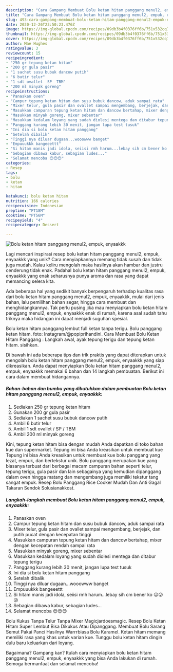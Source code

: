 ```yaml
---
description: "Cara Gampang Membuat Bolu ketan hitam panggang menul2, empuk, enyaakkk Anti Gagal"
title: "Cara Gampang Membuat Bolu ketan hitam panggang menul2, empuk, enyaakkk Anti Gagal"
slug: 493-cara-gampang-membuat-bolu-ketan-hitam-panggang-menul2-empuk-enyaakkk-anti-gagal
date: 2020-12-26T23:50:23.476Z
image: https://img-global.cpcdn.com/recipes/09db3b4f0376ff6b/751x532cq70/bolu-ketan-hitam-panggang-menul2-empuk-enyaakkk-foto-resep-utama.jpg
thumbnail: https://img-global.cpcdn.com/recipes/09db3b4f0376ff6b/751x532cq70/bolu-ketan-hitam-panggang-menul2-empuk-enyaakkk-foto-resep-utama.jpg
cover: https://img-global.cpcdn.com/recipes/09db3b4f0376ff6b/751x532cq70/bolu-ketan-hitam-panggang-menul2-empuk-enyaakkk-foto-resep-utama.jpg
author: Mae Hughes
ratingvalue: 3
reviewcount: 15
recipeingredient:
- "250 gr tepung ketan hitam"
- "200 gr gula pasir"
- "1 sachet susu bubuk dancow putih"
- "6 butir telur"
- "1 sdt ovallet  SP  TBM"
- "200 ml minyak goreng"
recipeinstructions:
- "Panaskan oven"
- "Campur tepung ketan hitam dan susu bubuk dancow, aduk sampai rata"
- "Mixer telur, gula pasir dan ovallet sampai mengembang, berjejak, dan putih pucat dengan kecepatan tinggi"
- "Masukkan campuran tepung ketan hitam dan dancow bertahap, mixer dengan kecepatan rendah sampai rata"
- "Masukkan minyak goreng, mixer sebentar"
- "Masukkan kedalam loyang yang sudah diolesi mentega dan ditabur tepung terigu"
- "Panggang kurang lebih 30 menit, jangan lupa test tusuk"
- "Ini dia si bolu ketan hitam panggang"
- "Setelah dibalik"
- "Tinggi nya diluar dugaan...wooowww banget"
- "Empuuukkk bangeeettt"
- "Si hitam manis jadi idola, seiisi rmh harum...lebay sih cm bener ko 😜😜😜"
- "Sebagian dibawa kabur, sebagian ludes..."
- "Selamat mencoba 😊😊😊"
categories:
- Resep
tags:
- bolu
- ketan
- hitam

katakunci: bolu ketan hitam 
nutrition: 166 calories
recipecuisine: Indonesian
preptime: "PT18M"
cooktime: "PT56M"
recipeyield: "4"
recipecategory: Dessert

---
```



![Bolu ketan hitam panggang menul2, empuk, enyaakkk](https://img-global.cpcdn.com/recipes/09db3b4f0376ff6b/751x532cq70/bolu-ketan-hitam-panggang-menul2-empuk-enyaakkk-foto-resep-utama.jpg)

Lagi mencari inspirasi resep bolu ketan hitam panggang menul2, empuk, enyaakkk yang unik? Cara menyiapkannya memang tidak susah dan tidak juga mudah. Kalau keliru mengolah maka hasilnya akan hambar dan justru cenderung tidak enak. Padahal bolu ketan hitam panggang menul2, empuk, enyaakkk yang enak seharusnya punya aroma dan rasa yang dapat memancing selera kita.

Ada beberapa hal yang sedikit banyak berpengaruh terhadap kualitas rasa dari bolu ketan hitam panggang menul2, empuk, enyaakkk, mulai dari jenis bahan, lalu pemilihan bahan segar, hingga cara membuat dan menghidangkannya. Tak perlu pusing jika mau menyiapkan bolu ketan hitam panggang menul2, empuk, enyaakkk enak di rumah, karena asal sudah tahu triknya maka hidangan ini dapat menjadi suguhan spesial.

Bolu ketan hitam panggang lembut full ketan tanpa terigu. Bolu panggang ketan hitam. foto: Instagram/@popiprihandini. Cara Membuat Bolu Ketan Hitam Panggang : Langkah awal, ayak tepung terigu dan tepung ketan hitam. sisihkan.


Di bawah ini ada beberapa tips dan trik praktis yang dapat diterapkan untuk mengolah bolu ketan hitam panggang menul2, empuk, enyaakkk yang siap dikreasikan. Anda dapat menyiapkan Bolu ketan hitam panggang menul2, empuk, enyaakkk memakai 6 bahan dan 14 langkah pembuatan. Berikut ini cara dalam membuat hidangannya.

<!--inarticleads1-->

##### Bahan-bahan dan bumbu yang dibutuhkan dalam pembuatan Bolu ketan hitam panggang menul2, empuk, enyaakkk:

1. Sediakan 250 gr tepung ketan hitam
1. Gunakan 200 gr gula pasir
1. Sediakan 1 sachet susu bubuk dancow putih
1. Ambil 6 butir telur
1. Ambil 1 sdt ovallet / SP / TBM
1. Ambil 200 ml minyak goreng


Kini, tepung ketan hitam bisa dengan mudah Anda dapatkan di toko bahan kue dan supermarket. Tepung ini bisa Anda kreasikan untuk membuat kue Tepung ini bisa Anda kreasikan untuk membuat kue bolu panggang yang lezat, empuk, dan bertekstur unik. Bolu panggang merupakan kue yang biasanya terbuat dari berbagai macam campuran bahan seperti telur, tepung terigu, gula pasir dan lain sebagainya yang kemudian dipanggang dalam oven hingga matang dan mengembang juga memiliki tekstur tang sangat empuk. Resep Bolu Panggang Rice Cooker Mudah Dan Anti Gagal Takaran Sendok Solusianakkost. 

<!--inarticleads2-->

##### Langkah-langkah membuat Bolu ketan hitam panggang menul2, empuk, enyaakkk:

1. Panaskan oven
1. Campur tepung ketan hitam dan susu bubuk dancow, aduk sampai rata
1. Mixer telur, gula pasir dan ovallet sampai mengembang, berjejak, dan putih pucat dengan kecepatan tinggi
1. Masukkan campuran tepung ketan hitam dan dancow bertahap, mixer dengan kecepatan rendah sampai rata
1. Masukkan minyak goreng, mixer sebentar
1. Masukkan kedalam loyang yang sudah diolesi mentega dan ditabur tepung terigu
1. Panggang kurang lebih 30 menit, jangan lupa test tusuk
1. Ini dia si bolu ketan hitam panggang
1. Setelah dibalik
1. Tinggi nya diluar dugaan...wooowww banget
1. Empuuukkk bangeeettt
1. Si hitam manis jadi idola, seiisi rmh harum...lebay sih cm bener ko 😜😜😜
1. Sebagian dibawa kabur, sebagian ludes...
1. Selamat mencoba 😊😊😊


Bolu Kukus Tanpa Telur Tanpa Mixer Magicjardoesmagic. Resep Bolu Ketan Hitam Super Lembut Bisa Dikukus Atau Dipanggang. Membuat Bolu Sarang Semut Pakai Panci Hasilnya Warrrbiasa Bolu Karamel. Ketan hitam memang memiliki rasa yang khas untuk varian kue. Tunggu bolu ketan hitam dingin dulu baru keluarkan dari loyang. 

Bagaimana? Gampang kan? Itulah cara menyiapkan bolu ketan hitam panggang menul2, empuk, enyaakkk yang bisa Anda lakukan di rumah. Semoga bermanfaat dan selamat mencoba!
